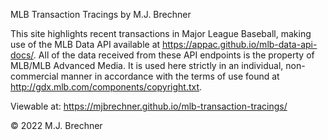 MLB Transaction Tracings
by M.J. Brechner

This site highlights recent transactions in Major League Baseball, making use of the MLB Data API available at https://appac.github.io/mlb-data-api-docs/. All of the data received from these API endpoints is the property of MLB/MLB Advanced Media. It is used here strictly in an individual, non-commercial manner in accordance with the terms of use found at http://gdx.mlb.com/components/copyright.txt.

Viewable at: https://mjbrechner.github.io/mlb-transaction-tracings/

© 2022 M.J. Brechner